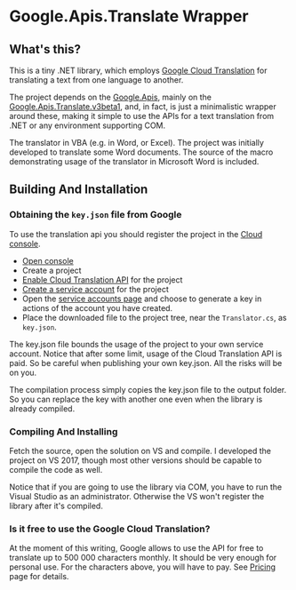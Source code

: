 ﻿# Google.Apis.Translate Wrapper

## What's this?
This is a tiny .NET library, which employs [Google Cloud
Translation](https://cloud.google.com/translate/docs/) for translating a text from one
language to another. 

The project depends on the [Google.Apis](https://www.nuget.org/packages/Google.Apis),
mainly on the
[Google.Apis.Translate.v3beta1](https://www.nuget.org/packages/Google.Apis.Translate.v3beta1),
and, in fact, is just a minimalistic wrapper around these, making it simple to use the
APIs for a text translation from .NET or any environment supporting COM.

The translator in VBA (e.g. in Word, or Excel). The project was initially developed
to translate some Word documents. The source of the macro demonstrating usage of the 
translator in Microsoft Word is included.

## Building And Installation

### Obtaining the `key.json` file from Google

To use the translation api you should register the project in the [Cloud
console](https://console.cloud.google.com/).

- [Open console](https://console.cloud.google.com/)
- Create a project
- [Enable Cloud Translation API](https://console.cloud.google.com/apis/library) for the
  project
- [Create a service account](https://console.cloud.google.com/apis/credentials) for the
  project
- Open the [service accounts
  page](https://console.cloud.google.com/iam-admin/serviceaccounts) and choose to
  generate a key in actions of the account you have created.
- Place the downloaded file to the project tree, near the `Translator.cs`, as `key.json`.

The key.json file bounds the usage of the project to your own service account. Notice
that after some limit, usage of the Cloud Translation API is paid. So be careful when
publishing your own key.json. All the risks will be on you.

The compilation process simply copies the key.json file to the output folder. So you can
replace the key with another one even when the library is already compiled.

### Compiling And Installing

Fetch the source, open the solution on VS and compile. I developed the project on VS
2017, though most other versions should be capable to compile the code as well.

Notice that if you are going to use the library via COM, you have to run the Visual
Studio as an administrator. Otherwise the VS won't register the library after it's
compiled.

### Is it free to use the Google Cloud Translation?

At the moment of this writing, Google allows to use the API for free to translate up to
500 000 characters monthly. It should be very enough for personal use. For the characters
above, you will have to pay. See [Pricing](https://cloud.google.com/translate/pricing)
page for details.
